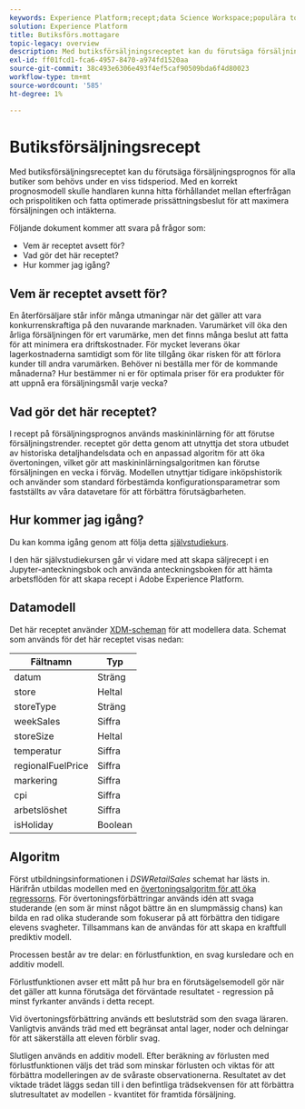 ```yaml
---
keywords: Experience Platform;recept;data Science Workspace;populära topics;recipes;prebuild recept
solution: Experience Platform
title: Butiksförs.mottagare
topic-legacy: overview
description: Med butiksförsäljningsreceptet kan du förutsäga försäljningsprognos för alla butiker som behövs under en viss tidsperiod. Med en korrekt prognosmodell skulle handlaren kunna hitta förhållandet mellan efterfrågan och prispolitiken och fatta optimerade prissättningsbeslut för att maximera försäljningen och intäkterna.
exl-id: ff01fcd1-fca6-4957-8470-a974fd1520aa
source-git-commit: 38c493e6306e493f4ef5caf90509bda6f4d80023
workflow-type: tm+mt
source-wordcount: '585'
ht-degree: 1%

---
```


# Butiksförsäljningsrecept

Med butiksförsäljningsreceptet kan du förutsäga försäljningsprognos för alla butiker som behövs under en viss tidsperiod. Med en korrekt prognosmodell skulle handlaren kunna hitta förhållandet mellan efterfrågan och prispolitiken och fatta optimerade prissättningsbeslut för att maximera försäljningen och intäkterna.

Följande dokument kommer att svara på frågor som:
* Vem är receptet avsett för?
* Vad gör det här receptet?
* Hur kommer jag igång?

## Vem är receptet avsett för?

En återförsäljare står inför många utmaningar när det gäller att vara konkurrenskraftiga på den nuvarande marknaden. Varumärket vill öka den årliga försäljningen för ert varumärke, men det finns många beslut att fatta för att minimera era driftskostnader. För mycket leverans ökar lagerkostnaderna samtidigt som för lite tillgång ökar risken för att förlora kunder till andra varumärken. Behöver ni beställa mer för de kommande månaderna? Hur bestämmer ni er för optimala priser för era produkter för att uppnå era försäljningsmål varje vecka?

## Vad gör det här receptet?

I recept på försäljningsprognos används maskininlärning för att förutse försäljningstrender. receptet gör detta genom att utnyttja det stora utbudet av historiska detaljhandelsdata och en anpassad algoritm för att öka övertoningen, vilket gör att maskininlärningsalgoritmen kan förutse försäljningen en vecka i förväg. Modellen utnyttjar tidigare inköpshistorik och använder som standard förbestämda konfigurationsparametrar som fastställts av våra datavetare för att förbättra förutsägbarheten.

## Hur kommer jag igång?

Du kan komma igång genom att följa detta [självstudiekurs](../jupyterlab/create-a-model.md).

I den här självstudiekursen går vi vidare med att skapa säljrecept i en Jupyter-anteckningsbok och använda anteckningsboken för att hämta arbetsflöden för att skapa recept i Adobe Experience Platform.

## Datamodell

Det här receptet använder [XDM-scheman](../../xdm/schema/field-dictionary.md) för att modellera data. Schemat som används för det här receptet visas nedan:

| Fältnamn | Typ |
| --- | --- |
| datum | Sträng |
| store | Heltal |
| storeType | Sträng |
| weekSales | Siffra |
| storeSize | Heltal |
| temperatur | Siffra |
| regionalFuelPrice | Siffra |
| markering | Siffra |
| cpi | Siffra |
| arbetslöshet | Siffra |
| isHoliday | Boolean |


## Algoritm

Först utbildningsinformationen i *DSWRetailSales* schemat har lästs in. Härifrån utbildas modellen med en [övertoningsalgoritm för att öka regressorns](https://scikit-learn.org/stable/modules/generated/sklearn.ensemble.GradientBoostingRegressor.html). För övertoningsförbättringar används idén att svaga studerande (en som är minst något bättre än en slumpmässig chans) kan bilda en rad olika studerande som fokuserar på att förbättra den tidigare elevens svagheter. Tillsammans kan de användas för att skapa en kraftfull prediktiv modell.

Processen består av tre delar: en förlustfunktion, en svag kursledare och en additiv modell.

Förlustfunktionen avser ett mått på hur bra en förutsägelsemodell gör när det gäller att kunna förutsäga det förväntade resultatet - regression på minst fyrkanter används i detta recept.

Vid övertoningsförbättring används ett beslutsträd som den svaga läraren. Vanligtvis används träd med ett begränsat antal lager, noder och delningar för att säkerställa att eleven förblir svag.

Slutligen används en additiv modell. Efter beräkning av förlusten med förlustfunktionen väljs det träd som minskar förlusten och viktas för att förbättra modelleringen av de svåraste observationerna. Resultatet av det viktade trädet läggs sedan till i den befintliga trädsekvensen för att förbättra slutresultatet av modellen - kvantitet för framtida försäljning.
